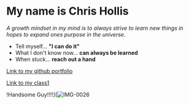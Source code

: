 # My name is Chris Hollis

*A growth mindset in my mind is to always strive to learn new things in hopes to expand ones purpose in the universe.*

* Tell myself... **"I can do it"**
* What I don't know now... **can always be learned**
* When stuck... **reach out a hand**

[Link to my github portfolio](https://github.com/Hollistr)

[Link to my class1](https://hollistr.github.io/reading-notes/class1)

!Handsome Guy!!!!](![IMG-0026](https://user-images.githubusercontent.com/110345261/182644402-304b5e82-a1b1-4ede-a879-9a0f9d606581.jpg)

